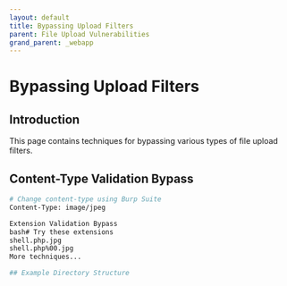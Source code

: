 ```yaml
---
layout: default
title: Bypassing Upload Filters
parent: File Upload Vulnerabilities
grand_parent: _webapp
---
```


# Bypassing Upload Filters

## Introduction

This page contains techniques for bypassing various types of file upload filters.

## Content-Type Validation Bypass

```bash
# Change content-type using Burp Suite
Content-Type: image/jpeg

Extension Validation Bypass
bash# Try these extensions
shell.php.jpg
shell.php%00.jpg
More techniques...

## Example Directory Structure

